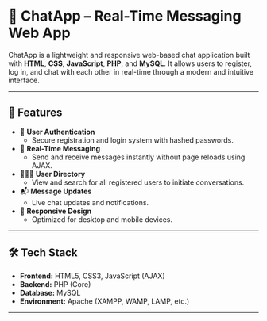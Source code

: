 # 💬 ChatApp – Real-Time Messaging Web App

ChatApp is a lightweight and responsive web-based chat application built with **HTML**, **CSS**, **JavaScript**, **PHP**, and
**MySQL**. It allows users to register, log in, and chat with each other in real-time through a modern and intuitive interface.

---

## 🚀 Features

- 🔐 **User Authentication**
  - Secure registration and login system with hashed passwords.
- 💬 **Real-Time Messaging**
  - Send and receive messages instantly without page reloads using AJAX.
- 🧑‍🤝‍🧑 **User Directory**
  - View and search for all registered users to initiate conversations.
- 📬 **Message Updates**
  - Live chat updates and notifications.
- 🎨 **Responsive Design**
  - Optimized for desktop and mobile devices.

---

## 🛠️ Tech Stack

- **Frontend:** HTML5, CSS3, JavaScript (AJAX)
- **Backend:** PHP (Core)
- **Database:** MySQL
- **Environment:** Apache (XAMPP, WAMP, LAMP, etc.)

---
